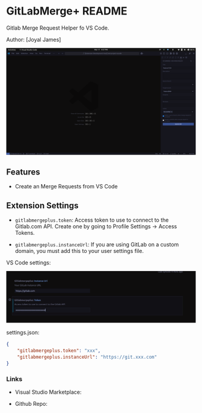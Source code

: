 # GitLabMerge+ README

Gitlab Merge Request Helper fo VS Code.

Author: [Joyal James]

![](src/assets/view.png)

## Features

+ Create an Merge Requests from VS Code

## Extension Settings

+ `gitlabmergeplus.token`: Access token to use to connect to the Gitlab.com API. Create one by going to Profile Settings -> Access Tokens.

+ `gitlabmergeplus.instanceUrl`: If you are using GitLab on a custom domain, you must add this to your user settings file.

VS Code settings:

![](src/assets/setting.png)

settings.json:

```json
{
    "gitlabmergeplus.token": "xxx",
    "gitlabmergeplus.instanceUrl": "https://git.xxx.com"
}
```

### Links

+ Visual Studio Marketplace: []()
* Github Repo: []()
